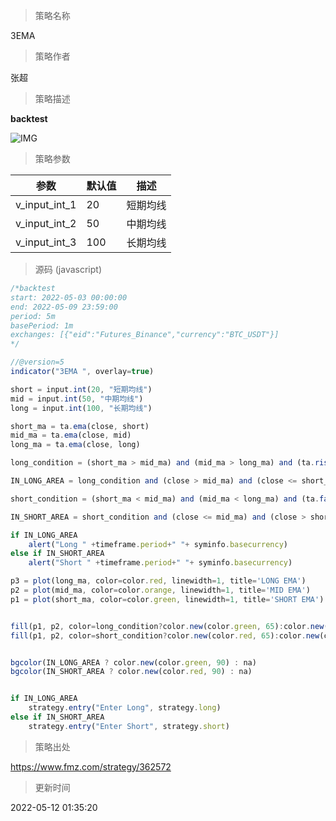 
> 策略名称

3EMA

> 策略作者

张超

> 策略描述

**backtest**

 ![IMG](https://www.fmz.com/upload/asset/106b24ced36e0a7aa2c.png) 

> 策略参数



|参数|默认值|描述|
|----|----|----|
|v_input_int_1|20|短期均线|
|v_input_int_2|50|中期均线|
|v_input_int_3|100|长期均线|


> 源码 (javascript)

``` javascript
/*backtest
start: 2022-05-03 00:00:00
end: 2022-05-09 23:59:00
period: 5m
basePeriod: 1m
exchanges: [{"eid":"Futures_Binance","currency":"BTC_USDT"}]
*/

//@version=5
indicator("3EMA ", overlay=true)

short = input.int(20, "短期均线")
mid = input.int(50, "中期均线")
long = input.int(100, "长期均线")

short_ma = ta.ema(close, short)
mid_ma = ta.ema(close, mid)
long_ma = ta.ema(close, long)

long_condition = (short_ma > mid_ma) and (mid_ma > long_ma) and (ta.rising(mid_ma, 2))

IN_LONG_AREA = long_condition and (close > mid_ma) and (close <= short_ma)

short_condition = (short_ma < mid_ma) and (mid_ma < long_ma) and (ta.falling(mid_ma, 2))

IN_SHORT_AREA = short_condition and (close <= mid_ma) and (close > short_ma)

if IN_LONG_AREA
    alert("Long " +timeframe.period+" "+ syminfo.basecurrency)
else if IN_SHORT_AREA
    alert("Short " +timeframe.period+" "+ syminfo.basecurrency)

p3 = plot(long_ma, color=color.red, linewidth=1, title='LONG EMA')
p2 = plot(mid_ma, color=color.orange, linewidth=1, title='MID EMA')
p1 = plot(short_ma, color=color.green, linewidth=1, title='SHORT EMA')


fill(p1, p2, color=long_condition?color.new(color.green, 65):color.new(color.white, 100))
fill(p1, p2, color=short_condition?color.new(color.red, 65):color.new(color.white, 100))


bgcolor(IN_LONG_AREA ? color.new(color.green, 90) : na)
bgcolor(IN_SHORT_AREA ? color.new(color.red, 90) : na)


if IN_LONG_AREA
    strategy.entry("Enter Long", strategy.long)
else if IN_SHORT_AREA
    strategy.entry("Enter Short", strategy.short)
```

> 策略出处

https://www.fmz.com/strategy/362572

> 更新时间

2022-05-12 01:35:20
